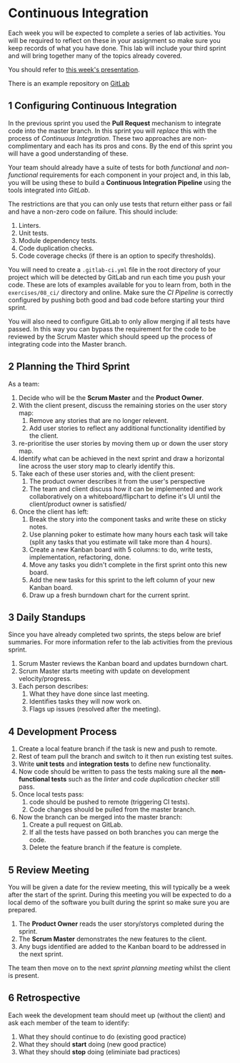 
# Continuous Integration

Each week you will be expected to complete a series of lab activities. You will be required to reflect on these in your assignment so make sure you keep records of what you have done. This lab will include your third sprint and will bring together many of the topics already covered.

You should refer to [this week's presentation](https://drive.google.com/open?id=16zG4yQJBIRq8SfnK8749vnE-rsmDMSchQRa73TOQtDI).

There is an example repository on [GitLab](https://gitlab.com/covcom/continuous-integration-example)

## 1 Configuring Continuous Integration

In the previous sprint you used the **Pull Request** mechanism to integrate code into the master branch. In this sprint you will _replace_ this with the process of _Continuous Integration_. These two approaches are non-complimentary and each has its pros and cons. By the end of this sprint you will have a good understanding of these.

Your team should already have a suite of tests for both _functional_ and _non-functional_ requirements for each component in your project and, in this lab, you will be using these to build a **Continuous Integration Pipeline** using the tools integrated into _GitLab_.

The restrictions are that you can only use tests that return either pass or fail and have a non-zero code on failure. This should include:

1. Linters.
2. Unit tests.
3. Module dependency tests.
4. Code duplication checks.
5. Code coverage checks (if there is an option to specify thresholds).

You will need to create a `.gitlab-ci.yml` file in the root directory of your project which will be detected by GitLab and run each time you push your code. These are lots of examples available for you to learn from, both in the `exercises/08_ci/` directory and online. Make sure the _CI Pipeline_ is correctly configured by pushing both good and bad code before starting your third sprint.

You will also need to configure GitLab to only allow merging if all tests have passed. In this way you can bypass the requirement for the code to be reviewed by the Scrum Master which should speed up the process of integrating code into the Master branch.

## 2 Planning the Third Sprint

As a team:

1. Decide who will be the **Scrum Master** and the **Product Owner**.
2. With the client present, discuss the remaining stories on the user story map:
    1. Remove any stories that are no longer relevent.
    2. Add user stories to reflect any additional functionality identified by the client.
3. re-prioritise the user stories by moving them up or down the user story map.
4. Identify what can be achieved in the next sprint and draw a horizontal line across the user story map to clearly identify this.
5. Take each of these user stories and, with the client present:
    1. The product owner describes it from the user's perspective
    2. The team and client discuss how it can be implemented and work collaboratively on a whiteboard/flipchart to define it's UI until the client/product owner is satisfied/
6. Once the client has left:
    1. Break the story into the component tasks and write these on sticky notes.
    2. Use planning poker to estimate how many hours each task will take (split any tasks that you estimate will take more than 4 hours).
    3. Create a new Kanban board with 5 columns: to do, write tests, implementation, refactoring, done.
    4. Move any tasks you didn't complete in the first sprint onto this new board.
    5. Add the new tasks for this sprint to the left column of your new Kanban board.
    6. Draw up a fresh burndown chart for the current sprint.

## 3 Daily Standups

Since you have already completed two sprints, the steps below are brief summaries. For more information refer to the lab activities from the previous sprint.

1. Scrum Master reviews the Kanban board and updates burndown chart.
2. Scrum Master starts meeting with update on development velocity/progress.
3. Each person describes:
    1. What they have done since last meeting.
    2. Identifies tasks they will now work on.
    3. Flags up issues (resolved after the meeting).

## 4 Development Process

1. Create a local feature branch if the task is new and push to remote.
2. Rest of team pull the branch and switch to it then run existing test suites.
3. Write **unit tests** and **integration tests** to define new functionality.
4. Now code should be written to pass the tests making sure all the **non-functional tests** such as the _linter_ and _code duplication checker_ still pass.
5. Once local tests pass:
    1. code should be pushed to remote (triggering CI tests).
    2. Code changes should be pulled from the master branch.
7. Now the branch can be merged into the master branch:
    1. Create a pull request on GitLab.
    2. If all the tests have passed on both branches you can merge the code.
    3. Delete the feature branch if the feature is complete.

## 5 Review Meeting

You will be given a date for the review meeting, this will typically be a week after the start of the sprint. During this meeting you will be expected to do a local demo of the software you built during the sprint so make sure you are prepared.

1. The **Product Owner** reads the user story/storys completed during the sprint.
2. The **Scrum Master** demonstrates the new features to the client.
3. Any bugs identified are added to the Kanban board to be addressed in the next sprint.

The team then move on to the next _sprint planning meeting_ whilst the client is present.

## 6 Retrospective

Each week the development team should meet up (without the client) and ask each member of the team to identify:

1. What they should continue to do (existing good practice)
2. What they should **start** doing (new good practice)
2. What they should **stop** doing (eliminiate bad practices)
